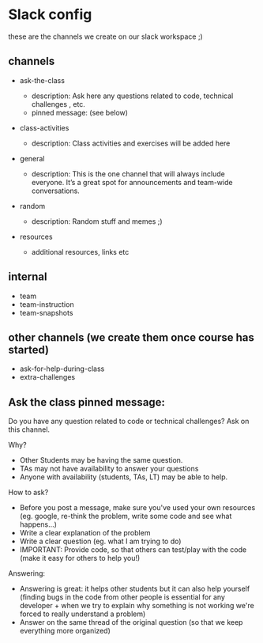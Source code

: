 

# Slack config

these are the channels we create on our slack workspace ;)


## channels

- ask-the-class
  - description: Ask here any questions related to code, technical challenges , etc.
  - pinned message: (see below)


- class-activities
  - description: Class activities and exercises will be added here

- general
  - description: This is the one channel that will always include everyone. It’s a great spot for announcements and team-wide conversations.

- random
  - description: Random stuff and memes ;) 

- resources
  - additional resources, links etc



## internal
- team
- team-instruction
- team-snapshots


## other channels (we create them once course has started)
- ask-for-help-during-class
- extra-challenges




## Ask the class pinned message:

Do you have any question related to code or technical challenges? Ask on this channel.

Why?
- Other Students may be having the same question.
- TAs may not have availability to answer your questions
- Anyone with availability (students, TAs, LT) may be able to help.

How to ask?
- Before you post a message, make sure you've used your own resources (eg. google, re-think the problem, write some code and see what happens...)
- Write a clear explanation of the problem
- Write a clear question (eg. what I am trying to do)
- IMPORTANT: Provide code, so that others can test/play with the code (make it easy for others to help you!)

Answering:
- Answering is great: it helps other students but it can also help yourself (finding bugs in the code from other people is essential for any developer + when we try to explain why something is not working we're forced to really understand a problem)
- Answer on the same thread of the original question (so that we keep everything more organized)


